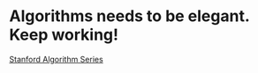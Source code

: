 # Algorithms needs to be elegant. Keep working!
[Stanford Algorithm Series](https://www.coursera.org/learn/algorithms-divide-conquer/lecture/jSwWo/why-study-algorithms)
